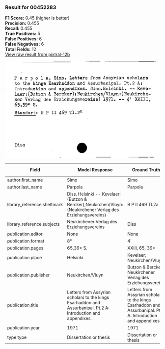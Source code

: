 ### Result for 00452283
**F1 Score:** 0.45 (higher is better)<br>**Precision:** 0.455<br>**Recall:** 0.455<br>**True Positives:** 5<br>**False Positives:** 6<br>**False Negatives:** 6<br>**Total Fields:** 12<br>[View raw result from pixtral-12b](https://github.com/RISE-UNIBAS/humanities_data_benchmark/blob/main/results/2025-10-01/T0186/request_T0186_00452283.json)

<img src="https://github.com/RISE-UNIBAS/humanities_data_benchmark/blob/main/benchmarks/zettelkatalog/images/00452283.jpg?raw=true" alt="00452283" width="600px">

| Field | Model Response | Ground Truth | Fuzzy Score | Match |
|-------|----------------|--------------|-------------|-------|
| author.first_name | Simo | Simo | 1.000 | ✅ |
| author.last_name | Parpola | Parpola | 1.000 | ✅ |
| library_reference.shelfmark | Diss. Helsinki -- Kevelaer:(Butzon & Bercker);Neukirchen/Vluyn:(Neukirchener Verlag des Erziehungsvereins) | B P II 469 Tl.2a | 0.098 | ❌ |
| library_reference.subjects | Neukirchener Verlag des Erziehungsvereins | Diss | 0.133 | ❌ |
| publication.editor | None | None | 1.000 | ✅ |
| publication.format | 8° | 4' | 0.000 | ❌ |
| publication.pages | 65,39* S. | XXIII, 65, 39* | 0.522 | ❌ |
| publication.place | Helsinki | Kevelaer; Neukirchen/Vluyn | 0.235 | ❌ |
| publication.publisher | Neukirchen/Vluyn | Butzon & Bercker; Neukirchener Verlag des Erziehungsvereins | 0.373 | ❌ |
| publication.title | Letters from Assyrian scholars to the kings Esarhaddon and Assurbanipal. Pt.2 A: Introduction and appendixes. | Letters from Assyrian scholars to the kings Esarhaddon and Assurbanipal. Pt.2 A: Introduction and appendixes | 0.995 | ✅ |
| publication.year | 1971 | 1971 | 1.000 | ✅ |
| type.type | Dissertation or thesis | Dissertation or thesis | 1.000 | ✅ |

